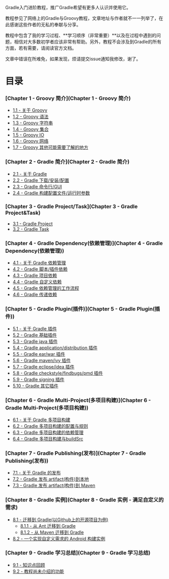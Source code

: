 Gradle入门进阶教程，推广Gradle希望有更多人认识并使用它。

教程参见了网络上的Gradle与Groovy教程，文章地址与作者就不一一列举了，在此感谢这些作者的无私的奉献与分享。

教程中包含了我的学习过程、**学习顺序（非常重要）**以及在过程中遇到的问题，相信对大多数初学者应该非常有帮助。另外，教程不会涉及到Gradle的所有方面，若有需要，请阅读官方文档。

文章中错误在所难免，如果发现，烦请提交issue通知我修改，谢了。

目录
===============

### [Chapter 1 - Groovy 简介](Chapter 1 - Groovy 简介)

- [1.1  - 关于 Groovy](chapter1/1.1)
- [1.2  - Groovy 语法](chapter1/1.2)
- [1.3  - Groovy 字符串](chapter1/1.3)
- [1.4  - Groovy 集合](chapter1/1.4)
- [1.5  - Groovy IO](chapter1/1.5)
- [1.6  - Groovy 网络](chapter1/1.6)
- [1.7  - Groovy 其他可能需要了解的地方](chapter1/1.7)

### [Chapter 2 - Gradle 简介](Chapter 2 - Gradle 简介)

- [2.1  - 关于 Gradle](chapter2/2.1)
- [2.2  - Gradle 下载/安装/配置](chapter2/2.2)
- [2.3  - Gradle 命令行/GUI](chapter2/2.3)
- [2.4  - Gradle 构建配置文件/运行时参数](chapter2/2.4)

### [Chapter 3 - Gradle Project/Task](Chapter 3 - Gradle Project&Task)

- [3.1  - Gradle Project](chapter3/3.1)
- [3.2  - Gradle Task](chapter3/3.2)

### [Chapter 4 - Gradle Dependency(依赖管理)](Chapter 4 - Gradle Dependency(依赖管理))

- [4.1  - 关于 Gradle 依赖管理](chapter4/4.1)
- [4.2  - Gradle 脚本/插件依赖](chapter4/4.2)
- [4.3  - Gradle 项目依赖](chapter4/4.3)
- [4.4  - Gradle 自定义依赖](chapter4/4.4)
- [4.5  - Gradle 依赖管理的工作流程](chapter4/4.5)
- [4.6  - Gradle 传递依赖](chapter4/4.6)

### [Chapter 5 - Gradle Plugin(插件)](Chapter 5 - Gradle Plugin(插件))

- [5.1  - 关于 Gradle 插件](chapter5/5.1)
- [5.2  - Gradle 基础插件](chapter5/5.2)
- [5.3  - Gradle java 插件](chapter5/5.3)
- [5.4  - Gradle application/distribution 插件](chapter5/5.4)
- [5.5  - Gradle ear/war 插件](chapter5/5.5)
- [5.6  - Gradle maven/ivy 插件](chapter5/5.6)
- [5.7  - Gradle eclipse/idea 插件](chapter5/5.7)
- [5.8  - Gradle checkstyle/findbugs/pmd 插件](chapter5/5.8)
- [5.9  - Gradle signing 插件](chapter5/5.9)
- [5.10 - Gradle 其它插件](chapter5/5.10)

### [Chapter 6 - Gradle Multi-Project(多项目构建)](Chapter 6 - Gradle Multi-Project(多项目构建))

- [6.1 - 关于 Gradle 多项目构建](chapter6/6.1)
- [6.2 - Gradle 多项目构建的配置与规则](chapter6/6.2)
- [6.3 - Gradle 多项目构建的依赖管理](chapter6/6.3)
- [6.4 - Gradle 多项目构建与buildSrc](chapter6/6.4)

### [Chapter 7 - Gradle Publishing(发布)](Chapter 7 - Gradle Publishing(发布))

- [7.1 - 关于 Gradle 的发布](chapter7/7.1)
- [7.2 - Gradle 发布 artifact(构件)到本地](chapter7/7.2)
- [7.3 - Gradle 发布 artifact(构件)到 Maven](chapter7/7.3)

### [Chapter 8 - Gradle 实例](Chapter 8 - Gradle 实例 - 满足自定义的需求)

- [8.1 - 迁移到 Gradle(以Github上的开源项目为例)](chapter8/8.1)
  * [8.1.1 - 从 Ant 迁移到 Gradle](chapter8/8.1.1)
  * [8.1.2 - 从 Maven 迁移到 Gradle](chapter8/8.1.2)
- [8.2 - 一个实现自定义需求的 Android 构建实例](chapter8/8.2)

### [Chapter 9 - Gradle 学习总结](Chapter 9 - Gradle 学习总结)

- [9.1 - 知识点回顾](chapter9/9.1)
- [9.2 - 教程尚未介绍的功能](chapter9/9.2)
